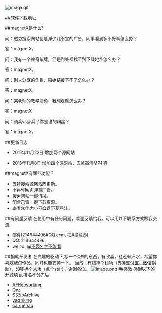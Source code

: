 ![image.gif](https://github.com/youusername/magnetX/blob/master/image.gif)

##[软件下载地址](https://github.com/youusername/magnetX/releases) 



##magnetX是什么?

问：磁力搜索网站老是弹少儿不宜的广告，同事看到多不好啊怎么办？

答：magnetX。


问：我有一个神奇车牌，但是到处都找不到下载地址怎么办？

答：magnetX。

问：别人分享的作品，原始链接下不了怎么办？

答：magnetX。

问：某老师的教学视频，我想观摩怎么办？

答：magnetX

问：骑兵vs步兵？你是谁的粉丝？

答：magnetX。

##更新日志
* 2016年11月22日  增加两个源网站

* 2016年11月8日  增加四个源网站，去掉高清MP4吧

##magnetX有哪些功能？

* 支持搜索源网站热更新。
* 不再有网页弹窗广告。
* 搜索网站一键切换。
* 配合迅雷一键下载资源。
* 查看文件大小不会误下葫芦娃。

##有问题反馈
在使用中有任何问题，欢迎反馈给我，可以用以下联系方式跟我交流

* 邮件(214644496#QQ.com, 把#换成@)
* QQ: 214644496
* weibo: [@不娶名字不能看](http://weibo.com/u/2689574923)


##捐助开发者
在兴趣的驱动下,写一个`免费`的东西，有欣喜，也还有汗水，希望你喜欢我的作品，同时也能支持一下。
当然，有钱捧个钱场（支持[支付宝、微信](https://github.com/youusername/rule/blob/master/image.png)捐助），没钱捧个人场（点个star），谢谢各位。
![image.png](https://github.com/youusername/rule/blob/master/image.png)
##感激
感谢以下的开源项目,排名不分先后

* [AFNetworking](https://github.com/AFNetworking/AFNetworking) 
* [Ono](https://github.com/mattt/Ono) 
* [SSZipArchive](https://github.com/wuhaiwei/SSZipArchive) 
* [yaqinking](https://github.com/yaqinking/DMHY) 
* [caixuehao](https://github.com/caixuehao/XHPlayerVideo)

